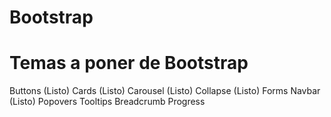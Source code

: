 # Bootstrap
# Temas a poner de Bootstrap
Buttons (Listo)
Cards (Listo)
Carousel (Listo)
Collapse (Listo)
Forms
Navbar (Listo)
Popovers
Tooltips
Breadcrumb
Progress